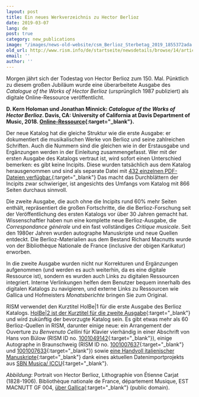 ```yaml
---
layout: post
title: Ein neues Werkverzeichnis zu Hector Berlioz
date: 2019-03-07
lang: de
post: true
category: new_publications
image: "/images/news-old-website/csm_Berlioz_Sterbetag_2019_1855372ada.jpg"
old_url: http://www.rism.info/de/startseite/newsdetails/browse/14/article/64/a-new-catalog-of-works-for-hector-berlioz.html
email: ''
author: ''
---
```


Morgen jährt sich der Todestag von Hector Berlioz zum 150. Mal. Pünktlich zu diesem großen Jubiläum wurde eine überarbeitete Ausgabe des _Catalogue of the Works of Hector Berlioz_ (ursprünglich 1987 publiziert) als digitale Online-Ressource veröffentlicht.

**D. Kern Holoman und Jonathan Minnick: _Catalogue of the Works of Hector Berlioz_. Davis, CA: University of California at Davis Department of Music, 2018. [Online-Ressource](https://escholarship.org/uc/item/1gh3t989){:target="_blank"}.**

Der neue Katalog hat die gleiche Struktur wie die erste Ausgabe: er dokumentiert die musikalischen Werke von Berlioz und seine zahlreichen Schriften. Auch die Nummern sind die gleichen wie in der Erstausgabe und Ergänzungen werden in der Einleitung zusammengefasst. Wer mit der ersten Ausgabe des Katalogs vertraut ist, wird sofort einen Unterschied bemerken: es gibt keine Incipits. Diese wurden tatsächlich aus dem Katalog herausgenommen und sind als separate Datei mit [432 einzelnen PDF-Dateien verfügbar.](https://dash.ucdavis.edu/stash/dataset/doi:10.25338/B8XG6Z){:target="_blank"} Das macht das Durchblättern der Incipits zwar schwieriger, ist angesichts des Umfangs vom Katalog mit 866 Seiten durchaus sinnvoll.

Die zweite Ausgabe, die auch ohne die Incipits rund 60% mehr Seiten enthält, repräsentiert die großen Fortschritte, die die Berlioz-Forschung seit der Veröffentlichung des ersten Katalogs vor über 30 Jahren gemacht hat. Wissenschaftler haben nun eine komplette neue Berlioz-Ausgabe, die _Correspondance générale_ und ein fast vollständiges _Critique musicale_. Seit den 1980er Jahren wurden autographe Manuskripte und neue Quellen entdeckt. Die Berlioz-Materialien aus dem Bestand Richard Macnutts wurde von der Bibliothèque Nationale de France (inclusive der obigen Karikatur) erworben.

In die zweite Ausgabe wurden nicht nur Korrekturen und Ergänzungen aufgenommen (und werden es auch weiterhin, da es eine digitale Ressource ist), sondern es wurden auch Links zu digitalen Ressourcen integriert. Interne Verlinkungen helfen dem Benutzer bequem innerhalb des digitalen Katalogs zu navigieren, und externe Links zu Ressourcen wie Gallica und Hofmeisters _Monatsberichte_ bringen Sie zum Original.

RISM verwendet den Kurztitel HolBe|1 für die erste Ausgabe des Berlioz Katalogs. [HolBe|2 ist der Kurztitel für die zweite Ausgabe](https://opac.rism.info/metaopac/perma.do?v=rism&q=-1%3d%22pe13803%22&){:target="_blank"} und wird zukünftig der bevorzugte Katalog sein. Es gibt etwas mehr als 60 Berlioz-Quellen in RISM, darunter einige neue: ein Arrangement der Ouverture zu _Benvenuto Cellini_ für Klavier vierhändig in einer Abschrift von Hans von Bülow (RISM ID no. [1001049142](https://opac.rism.info/search?id=1001049142&View=rism){:target="_blank"}), einige Autographe in Braunschweig (RISM ID no. [1001007637](https://opac.rism.info/search?id=1001007637&View=rism){:target="_blank"} und [1001007633](https://opac.rism.info/search?id=1001007633&View=rism){:target="_blank"}) sowie [eine Handvoll italienischer Manuskripte](https://opac.rism.info/search?View=rism&author=berlioz&siglum=I-*&Language=en){:target="_blank"} dank eines aktuellen Datenimportprojekts aus [SBN Musica/ ICCU](https://opac.sbn.it/opacsbn/opac/iccu/musica.jsp){:target="_blank"}.

_Abbildung_: Portrait von Hector Berlioz, Lithographie von Étienne Carjat (1828-1906). Bibliothèque nationale de France, département Musique, EST MACNUTT GF 004, [über Gallica](https://gallica.bnf.fr/ark:/12148/btv1b8454326z){:target="_blank"} (public domain).